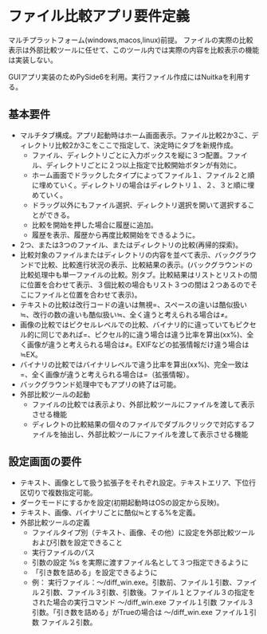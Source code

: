 # ファイル比較アプリ要件定義

マルチプラットフォーム(windows,macos,linux)前提。
ファイルの実際の比較表示は外部比較ツールに任せて、このツール内では実際の内容を比較表示の機能は実装しない。

GUIアプリ実装のためPySide6を利用。実行ファイル作成にはNuitkaを利用する。

## 基本要件

- マルチタブ構成。アプリ起動時はホーム画面表示。ファイル比較2か3こ、ディレクトリ比較2か3こをここで指定して、決定時にタブを新規作成。
  - ファイル、ディレクトリごとに入力ボックスを縦に３つ配置。ファイル、ディレクトリごとに２つ以上指定で比較開始ボタンが有効に。
  - ホーム画面でドラックしたタイプによってファイル１、ファイル２と順に埋めていく。ディレクトリの場合はディレクトリ１、２、３と順に埋めていく。
  - ドラッグ以外にもファイル選択、ディレクトリ選択を開いて選択することができる。
  - 比較を開始を押した場合に履歴に追加。
  - 履歴を表示、履歴から再度比較開始をできるように。
- 2つ、または3つのファイル、またはディレクトリの比較(再帰的探索)。
- 比較対象のファイルまたはディレクトリの内容を並べて表示、バックグラウンドで比較、比較進行状況の表示、比較結果の表示。(バックグラウンドの比較処理中も単一ファイルの比較。別タブ。比較結果はリストとリストの間に位置を合わせて表示、３個比較の場合もリスト３つの間は２つあるのでそこにファイルと位置を合わせて表示)。
- テキストの比較は改行コードの違いは無視=、スペースの違いは酷似扱い≒、改行の数の違いも酷似扱い≒、全く違うと考えられる場合は≠。
- 画像の比較ではピクセルレベルでの比較、バイナリ的に違っていてもピクセル的に同じであれば=、ピクセル的に違う場合は違う比率を算出(xx%)、全く画像が違うと考えられる場合は≠。EXIFなどの拡張情報だけ違う場合は≒EX。
- バイナリの比較ではバイナリレベルで違う比率を算出(xx%)、完全一致は=、全く画像が違うと考えられる場合は=（拡張情報）。
- バックグラウンド処理中でもアプリの終了は可能。
- 外部比較ツールの起動
  - ファイルの比較では表示より、外部比較ツールにファイルを渡して表示させる機能
  - ディレクトの比較結果の個々のファイルでダブルクリックで対応するファイルを抽出し、外部比較ツールにファイルを渡して表示させる機能

## 設定画面の要件

- テキスト、画像として扱う拡張子をそれぞれ設定。テキストエリア、下位行区切りで複数指定可能。
- ダークモードにするかを設定(初期起動時はOSの設定から反映)。
- テキスト、画像、バイナリごとに酷似≒とする%を定義。
- 外部比較ツールの定義
  - ファイルタイプ別（テキスト、画像、その他）に設定を外部比較ツールおよび引数を設定できること
  - 実行ファイルのパス
  - 引数の設定 %s を実際に渡すファイル名として３つ指定できるように
  - 「引き数を詰める」を設定できるように
  - 例： 実行ファイル：～/diff_win.exe。引数前、ファイル１引数、ファイル２引数、ファイル３引数、引数後。ファイル１とファイル３の指定をされた場合の実行コマンド ～/diff_win.exe ファイル１引数 ファイル３引数。「引き数を詰める」がTrueの場合は ～/diff_win.exe ファイル１引数 ファイル２引数。
